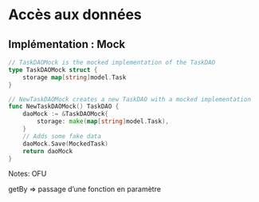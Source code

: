 <!-- .slide: class="with-code" -->

# Accès aux données

## Implémentation : Mock

```go
// TaskDAOMock is the mocked implementation of the TaskDAO
type TaskDAOMock struct {
    storage map[string]model.Task
}

// NewTaskDAOMock creates a new TaskDAO with a mocked implementation
func NewTaskDAOMock() TaskDAO {
    daoMock := &TaskDAOMock{
        storage: make(map[string]model.Task),
    }
    // Adds some fake data
    daoMock.Save(MockedTask)
    return daoMock
}
```

Notes:
OFU

getBy ⇒ passage d’une fonction en paramètre
